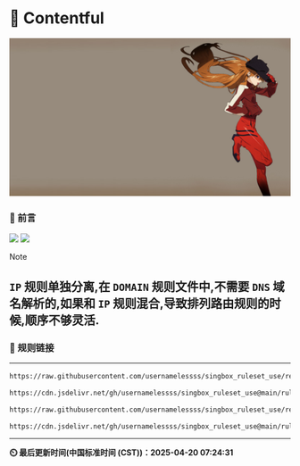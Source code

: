
# 🧸 Contentful
![](https://raw.githubusercontent.com/usernamelessss/picture-bed/main/images/202504042256831.jpg)
### 📣 前言
![](https://shields.io/badge/-移除重复规则-ff69b4) ![](https://shields.io/badge/-IP&nbsp;规则单独存放不与&nbsp;DOMAIN&nbsp;等混合-green)
> [!NOTE]
**`IP` 规则单独分离,在 `DOMAIN` 规则文件中,不需要 `DNS` 域名解析的,如果和 `IP` 规则混合,导致排列路由规则的时候,顺序不够灵活.**
---

###  🔗 规则链接
---

```url
https://raw.githubusercontent.com/usernamelessss/singbox_ruleset_use/refs/heads/main/rule/Contentful/Contentful_No_IP.json
```

```url
https://cdn.jsdelivr.net/gh/usernamelessss/singbox_ruleset_use@main/rule/Contentful/Contentful_No_IP.json
```

```url
https://raw.githubusercontent.com/usernamelessss/singbox_ruleset_use/refs/heads/main/rule/Contentful/Contentful_No_IP.srs
```

```url
https://cdn.jsdelivr.net/gh/usernamelessss/singbox_ruleset_use@main/rule/Contentful/Contentful_No_IP.srs
```

---
**⏲️ 最后更新时间(中国标准时间 (CST))：2025-04-20 07:24:31**